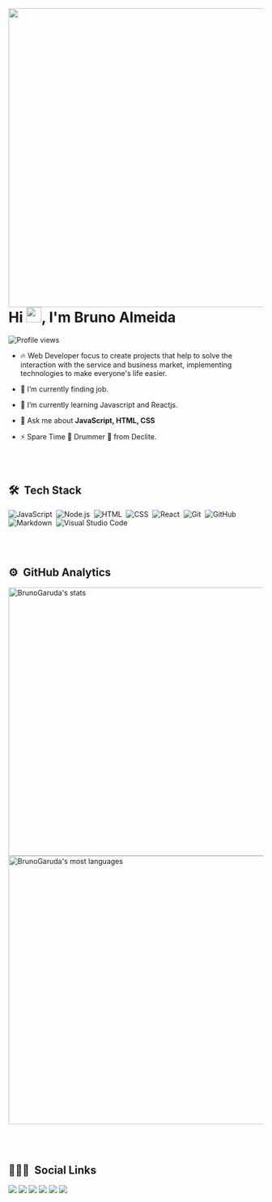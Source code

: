 <img align="right" height="590em" src="https://raw.githubusercontent.com/gist/BrunoGaruda/9ab3cd2cc33d11efd5b583e6cb2e356a/raw/0b88ed97cf20f4538af1cdca21852ef48b92b27c/githubcar.svg"/>
<h1 align="left">Hi <img src="https://raw.githubusercontent.com/kaueMarques/kaueMarques/master/hi.gif" width="30px">, I'm Bruno Almeida</h1>
<p align="left"> <img src="https://komarev.com/ghpvc/?username=BrunoGaruda&color=green" alt="Profile views" /> </p>

- 🔥 Web Developer focus to create projects that help to solve the interaction with the service and business market, implementing technologies to make everyone's life easier.

- 🔭 I’m currently finding job.

- 🌱 I’m currently learning Javascript and Reactjs.

- 💬 Ask me about **JavaScript, HTML, CSS**

<!-- - 📧 Email: [bruleorn@gmail.com](bruleorn@gmail.com) -->

- ⚡ Spare Time 🥁 Drummer 🥁 from Declite.

<br><br>

## 🛠 &nbsp;Tech Stack

![JavaScript](https://img.shields.io/badge/-JavaScript-05122A?style=flat&logo=javascript)&nbsp;
![Node.js](https://img.shields.io/badge/-Node.js-05122A?style=flat&logo=node.js)&nbsp;
![HTML](https://img.shields.io/badge/-HTML-05122A?style=flat&logo=HTML5)&nbsp;
![CSS](https://img.shields.io/badge/-CSS-05122A?style=flat&logo=CSS3&logoColor=1572B6)&nbsp;
![React](https://img.shields.io/badge/-React-05122A?style=flat&logo=react)&nbsp;
![Git](https://img.shields.io/badge/-Git-05122A?style=flat&logo=git)&nbsp;
![GitHub](https://img.shields.io/badge/-GitHub-05122A?style=flat&logo=github)&nbsp;
![Markdown](https://img.shields.io/badge/-Markdown-05122A?style=flat&logo=markdown)&nbsp;
![Visual Studio Code](https://img.shields.io/badge/-Visual%20Studio%20Code-05122A?style=flat&logo=visual-studio-code&logoColor=007ACC)&nbsp;

<!-- ![PostgreSQL](https://img.shields.io/badge/-PostgreSQL-05122A?style=flat&logo=postgresql)&nbsp; -->
<!-- ![SQLite](https://img.shields.io/badge/-SQLite-05122A?style=flat&logo=sqlite)&nbsp; -->

<br><br>

## ⚙️ &nbsp;GitHub Analytics

<p align="left">
<img width="530em" src="https://github-readme-stats.vercel.app/api?username=BrunoGaruda&show_icons=true&theme=chartreuse-dark" alt="BrunoGaruda's stats"/>
<img width="530em" src="https://github-readme-stats.vercel.app/api/top-langs/?username=BrunoGaruda&layout=compact&theme=chartreuse-dark" alt="BrunoGaruda's most languages"/>
</p>

<br><br>

## 👨🏽‍🦲 &nbsp;Social Links

<p align="left" style="background:yellow">
<!-- <a href="https://www.instagram.com/brunogaruda.8931/" target="_blank">
 <img align="center" src="https://img.shields.io/badge/-BrunoGaruda-05122A?style=flat&logo=instagram" alt="instagram"/> -->
<!-- <a href="https://codepen.io/BrunoGaruda" target="_blank">
  <img align="center" src="https://img.shields.io/badge/-BrunoGaruda-05122A?style=flat&logo=codepen" alt="codepen"/>
</a> -->
<!-- <a href="https://twitter.com/BrunoGaruda" target="_blank">
  <img align="center" src="https://img.shields.io/badge/-BrunoGaruda-05122A?style=flat&logo=twitter" alt="twitter"/>  
</a> -->
<!-- <a href="https://linkedin.com/in/bruno-Almeida-dev" target="_blank">
  <img align="center" src="https://img.shields.io/badge/-BrunoAlmeida-05122A?style=flat&logo=linkedin" alt="linkedin"/>
</a>
<a href="https://instagram.com/Declitemetal" target="_blank">
 <img align="center" src="https://img.shields.io/badge/-Declite-05122A?style=flat&logo=instagram" alt="instagram"/>
</a>
<a href="https://youtube.com/Decliteband" target="_blank">
 <img align="center" src="https://img.shields.io/badge/-Declite-05122A?style=flat&logo=youtube" alt="youtube"/>
</a>
</p> -->

<div> 
  <a href="https://youtube.com/Decliteband" target="_blank"><img src="https://img.shields.io/badge/YouTube-FF0000?style=for-the-badge&logo=youtube&logoColor=white" target="_blank"></a>
  <a href="https://www.instagram.com/brunogaruda.8931/" target="_blank"><img src="https://img.shields.io/badge/-Instagram-%23E4405F?style=for-the-badge&logo=instagram&logoColor=white" target="_blank"></a>
 	<a href="https://www.twitch.tv/bgaruda" target="_blank"><img src="https://img.shields.io/badge/Twitch-9146FF?style=for-the-badge&logo=twitch&logoColor=white" target="_blank"></a>
 <a href="Bruno_#7019" target="_blank"><img src="https://img.shields.io/badge/Discord-7289DA?style=for-the-badge&logo=discord&logoColor=white" target="_blank"></a> 
  <a href = "mailto:bruleorn@gmail.com"><img src="https://img.shields.io/badge/-Gmail-%23333?style=for-the-badge&logo=gmail&logoColor=white" target="_blank"></a>
  <a href="https://www.linkedin.com/in/bruno-almeida-dev" target="_blank"><img src="https://img.shields.io/badge/-LinkedIn-%230077B5?style=for-the-badge&logo=linkedin&logoColor=white" target="_blank"></a> 
 
<!--   ![Snake animation](https://github.com/BrunoGaruda/BrunoGaruda/blob/output/github-contribution-grid-snake.svg) -->
 
</div>

<!-- <img width="500em" src="https://github-readme-twitter-gazf.vercel.app/api?id=BrunoGaruda&layout=wide&show_reply=off&show_retweet=off" /> -->

<!--
**maykbrito/maykbrito** is a ✨ _special_ ✨ repository because its `README.md` (this file) appears on your GitHub profile.

Here are some ideas to get you started:

- 🔭 I’m currently working on ...
- 🌱 I’m currently learning ...
- 👯 I’m looking to collaborate on ...
- 🤔 I’m looking for help with ...
- 💬 Ask me about ...
- 📫 How to reach me: ...
- 😄 Pronouns: ...
- ⚡ Fun fact: ...
-->
